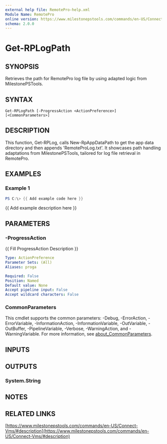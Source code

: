 ```yaml
---
external help file: RemotePro-help.xml
Module Name: RemotePro
online version: https://www.milestonepstools.com/commands/en-US/Connect-Vms/#description
schema: 2.0.0
---
```


# Get-RPLogPath

## SYNOPSIS
Retrieves the path for RemotePro log file by using adapted logic from
MilestonePSTools.

## SYNTAX

```
Get-RPLogPath [-ProgressAction <ActionPreference>] [<CommonParameters>]
```

## DESCRIPTION
This function, Get-RPLog, calls New-RpAppDataPath to get the app data
directory and then appends 'RemoteProLog.txt'.
It showcases path handling
adaptations from MilestonePSTools, tailored for log file retrieval in
RemotePro.

## EXAMPLES

### Example 1
```powershell
PS C:\> {{ Add example code here }}
```

{{ Add example description here }}

## PARAMETERS

### -ProgressAction
{{ Fill ProgressAction Description }}

```yaml
Type: ActionPreference
Parameter Sets: (All)
Aliases: proga

Required: False
Position: Named
Default value: None
Accept pipeline input: False
Accept wildcard characters: False
```

### CommonParameters
This cmdlet supports the common parameters: -Debug, -ErrorAction, -ErrorVariable, -InformationAction, -InformationVariable, -OutVariable, -OutBuffer, -PipelineVariable, -Verbose, -WarningAction, and -WarningVariable. For more information, see [about_CommonParameters](http://go.microsoft.com/fwlink/?LinkID=113216).

## INPUTS

## OUTPUTS

### System.String
## NOTES

## RELATED LINKS

[https://www.milestonepstools.com/commands/en-US/Connect-Vms/#description](https://www.milestonepstools.com/commands/en-US/Connect-Vms/#description)

